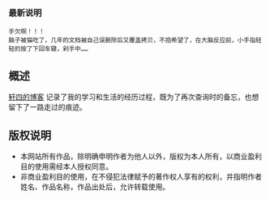 ### 最新说明

    手欠啊！！！
    脑子被猫吃了，几年的文档被自己误删除后又覆盖拷贝，不抱希望了，在大脑反应前，小手指轻轻的按了下回车键，剁手中……

## 概述

[轩四的博客](https://xuanfour.github.io) 记录了我的学习和生活的经历过程，既为了再次查询时的备忘，也想留下了一路走过的痕迹。

## 版权说明

* 本网站所有作品，除明确申明作者为他人以外，版权为本人所有，以商业盈利目的使用需经本人授权同意。
* 非商业盈利目的使用，在不侵犯法律赋予的著作权人享有的权利，并指明作者姓名、作品名称，作品出处后，允许转载使用。
